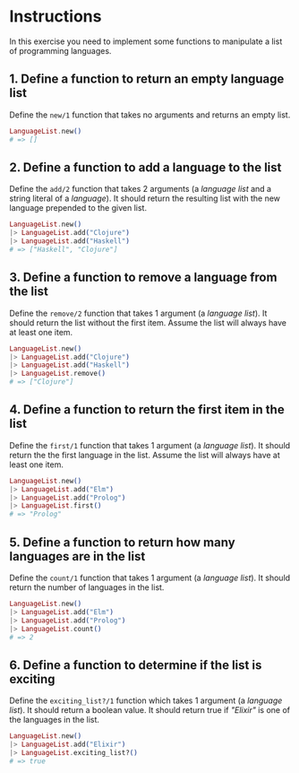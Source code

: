 # Instructions

In this exercise you need to implement some functions to manipulate a list of programming languages.

## 1. Define a function to return an empty language list

Define the `new/1` function that takes no arguments and returns an empty list.

```elixir
LanguageList.new()
# => []
```

## 2. Define a function to add a language to the list

Define the `add/2` function that takes 2 arguments (a _language list_ and a string literal of a _language_). It should return the resulting list with the new language prepended to the given list.

```elixir
LanguageList.new()
|> LanguageList.add("Clojure")
|> LanguageList.add("Haskell")
# => ["Haskell", "Clojure"]
```

## 3. Define a function to remove a language from the list

Define the `remove/2` function that takes 1 argument (a _language list_). It should return the list without the first item. Assume the list will always have at least one item.

```elixir
LanguageList.new()
|> LanguageList.add("Clojure")
|> LanguageList.add("Haskell")
|> LanguageList.remove()
# => ["Clojure"]
```

## 4. Define a function to return the first item in the list

Define the `first/1` function that takes 1 argument (a _language list_). It should return the the first language in the list. Assume the list will always have at least one item.

```elixir
LanguageList.new()
|> LanguageList.add("Elm")
|> LanguageList.add("Prolog")
|> LanguageList.first()
# => "Prolog"
```

## 5. Define a function to return how many languages are in the list

Define the `count/1` function that takes 1 argument (a _language list_). It should return the number of languages in the list.

```elixir
LanguageList.new()
|> LanguageList.add("Elm")
|> LanguageList.add("Prolog")
|> LanguageList.count()
# => 2
```

## 6. Define a function to determine if the list is exciting

Define the `exciting_list?/1` function which takes 1 argument (a _language list_). It should return a boolean value. It should return true if _"Elixir"_ is one of the languages in the list.

```elixir
LanguageList.new()
|> LanguageList.add("Elixir")
|> LanguageList.exciting_list?()
# => true
```
